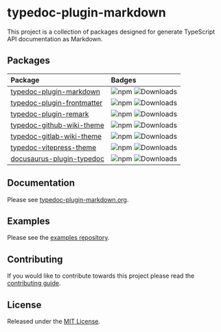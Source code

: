 # typedoc-plugin-markdown

This project is a collection of packages designed for generate TypeScript API documentation as Markdown.

## Packages

| Package                                                                    | Badges                                                                                                                                                  |
| :------------------------------------------------------------------------- | :------------------------------------------------------------------------------------------------------------------------------------------------------ |
| [typedoc-plugin-markdown](./packages/typedoc-plugin-markdown#readme)       | ![npm](https://img.shields.io/npm/v/typedoc-plugin-markdown%2Fnext?&logo=npm) ![Downloads](https://img.shields.io/npm/dm/typedoc-plugin-markdown)       |
| [typedoc-plugin-frontmatter](./packages/typedoc-plugin-frontmatter#readme) | ![npm](https://img.shields.io/npm/v/typedoc-plugin-frontmatter%2Fnext?&logo=npm) ![Downloads](https://img.shields.io/npm/dm/typedoc-plugin-frontmatter) |
| [typedoc-plugin-remark](./packages/typedoc-plugin-remark#readme)           | ![npm](https://img.shields.io/npm/v/typedoc-plugin-remark%2Fnext?&logo=npm) ![Downloads](https://img.shields.io/npm/dm/typedoc-plugin-remark)           |
| [typedoc-github-wiki-theme](./packages/typedoc-github-wiki-theme#readme)   | ![npm](https://img.shields.io/npm/v/typedoc-github-wiki-theme%2Fnext?&logo=npm) ![Downloads](https://img.shields.io/npm/dm/typedoc-github-wiki-theme)   |
| [typedoc-gitlab-wiki-theme](./packages/typedoc-gitlab-wiki-theme#readme)   | ![npm](https://img.shields.io/npm/v/typedoc-gitlab-wiki-theme%2Fnext?&logo=npm) ![Downloads](https://img.shields.io/npm/dm/typedoc-gitlab-wiki-theme)   |
| [typedoc-vitepress-theme](./packages/typedoc-vitepress-theme#readme)       | ![npm](https://img.shields.io/npm/v/typedoc-vitepress-theme%2Fnext?&logo=npm) ![Downloads](https://img.shields.io/npm/dm/typedoc-vitepress-theme)       |
| [docusaurus-plugin-typedoc](./packages/docusaurus-plugin-typedoc#readme)   | ![npm](https://img.shields.io/npm/v/docusaurus-plugin-typedoc%2Fnext?&logo=npm) ![Downloads](https://img.shields.io/npm/dm/docusaurus-plugin-typedoc)   |

## Documentation

Please see [typedoc-plugin-markdown.org](https://typedoc-plugin-markdown.org).

## Examples

Please see the [examples repository](https://github.com/tgreyuk/typedoc-plugin-markdown-examples).

## Contributing

If you would like to contribute towards this project please read the [contributing guide](./CONTRIBUTING.md).

## License

Released under the [MIT License](./LICENSE).
